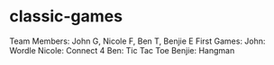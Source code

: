 # classic-games
Team Members: John G, Nicole F, Ben T, Benjie E
First Games:
	John: Wordle
	Nicole: Connect 4
	Ben: Tic Tac Toe
	Benjie: Hangman